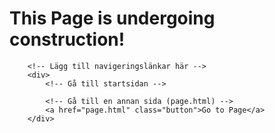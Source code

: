 <!DOCTYPE html>
<html lang="en">
<head>
    <meta charset="UTF-8">
    <meta name="viewport" content="width=device-width, initial-scale=1.0">
    <meta http-equiv="X-UA-Compatible" content="ie=edge">
    <title>Video Player with Settings</title>
    <style>
        /* Din CSS här */
    </style>
</head>
<body>
    <div class="editor-content">
        <h1> This Page is undergoing construction!</h1>
        
        <!-- Lägg till navigeringslänkar här -->
        <div>
            <!-- Gå till startsidan -->
            
            <!-- Gå till en annan sida (page.html) -->
            <a href="page.html" class="button">Go to Page</a>
        </div>
</body>
</html>
